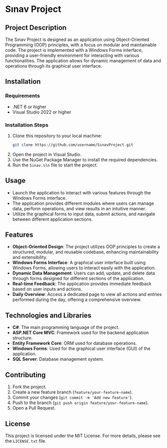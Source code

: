 # Sınav Project

## Project Description
The Sınav Project is designed as an application using Object-Oriented Programming (OOP) principles, with a focus on modular and maintainable code. The project is implemented with a Windows Forms interface, providing a user-friendly environment for interacting with various functionalities. The application allows for dynamic management of data and operations through its graphical user interface.

## Installation

### Requirements
- .NET 6 or higher
- Visual Studio 2022 or higher

### Installation Steps
1. Clone this repository to your local machine:
    ```bash
    git clone https://github.com/username/SınavProject.git
    ```
2. Open the project in Visual Studio.
3. Use the NuGet Package Manager to install the required dependencies.
4. Run the `Sınav.sln` file to start the project.

## Usage
- Launch the application to interact with various features through the Windows Forms interface.
- The application provides different modules where users can manage data, perform operations, and view results in an intuitive manner.
- Utilize the graphical forms to input data, submit actions, and navigate between different application sections.

## Features
- **Object-Oriented Design**: The project utilizes OOP principles to create a structured, modular, and reusable codebase, enhancing maintainability and extensibility.
- **Windows Forms Interface**: A graphical user interface built using Windows Forms, allowing users to interact easily with the application.
- **Dynamic Data Management**: Users can add, update, and delete data through forms designed for different sections of the application.
- **Real-time Feedback**: The application provides immediate feedback based on user inputs and actions.
- **Daily Overview**: Access a dedicated page to view all actions and entries performed during the day, offering a comprehensive overview.

## Technologies and Libraries
- **C#**: The main programming language of the project.
- **ASP.NET Core MVC**: Framework used for the backend application structure.
- **Entity Framework Core**: ORM used for database operations.
- **Windows Forms**: Used for the graphical user interface (GUI) of the application.
- **SQL Server**: Database management system.

## Contributing
1. Fork the project.
2. Create a new feature branch (`feature/your-feature-name`).
3. Commit your changes (`git commit -m 'Add new feature'`).
4. Push to the branch (`git push origin feature/your-feature-name`).
5. Open a Pull Request.

## License
This project is licensed under the MIT License. For more details, please see the `LICENSE.txt` file.
